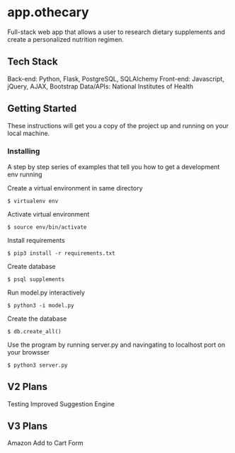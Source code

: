 # app.othecary

Full-stack web app that allows a user to research dietary supplements and create a personalized nutrition regimen.

## Tech Stack

Back-end: Python, Flask, PostgreSQL, SQLAlchemy
Front-end: Javascript, jQuery, AJAX, Bootstrap
Data/APIs: National Institutes of Health

## Getting Started

These instructions will get you a copy of the project up and running on your local machine.


### Installing

A step by step series of examples that tell you how to get a development env running

Create a virtual environment in same directory

```
$ virtualenv env
```

Activate virtual environment

```
$ source env/bin/activate
```

Install requirements

```
$ pip3 install -r requirements.txt
```

Create database

```
$ psql supplements
```

Run model.py interactively

```
$ python3 -i model.py
```

Create the database

```
$ db.create_all()
```

Use the program by running server.py and navingating to localhost port on your browsser

```
$ python3 server.py
```

## V2 Plans

Testing
Improved Suggestion Engine

## V3 Plans
Amazon Add to Cart Form